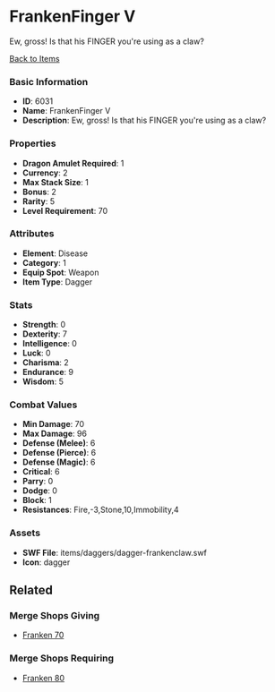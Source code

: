 # FrankenFinger V

Ew, gross! Is that his FINGER you're using as a claw?

[Back to Items](../items.md)

### Basic Information

- **ID**: 6031
- **Name**: FrankenFinger V
- **Description**: Ew, gross! Is that his FINGER you&#039;re using as a claw?

### Properties

- **Dragon Amulet Required**: 1
- **Currency**: 2
- **Max Stack Size**: 1
- **Bonus**: 2
- **Rarity**: 5
- **Level Requirement**: 70

### Attributes

- **Element**: Disease
- **Category**: 1
- **Equip Spot**: Weapon
- **Item Type**: Dagger

### Stats

- **Strength**: 0
- **Dexterity**: 7
- **Intelligence**: 0
- **Luck**: 0
- **Charisma**: 2
- **Endurance**: 9
- **Wisdom**: 5

### Combat Values

- **Min Damage**: 70
- **Max Damage**: 96
- **Defense (Melee)**: 6
- **Defense (Pierce)**: 6
- **Defense (Magic)**: 6
- **Critical**: 6
- **Parry**: 0
- **Dodge**: 0
- **Block**: 1
- **Resistances**: Fire,-3,Stone,10,Immobility,4

### Assets

- **SWF File**: items/daggers/dagger-frankenclaw.swf
- **Icon**: dagger

## Related

### Merge Shops Giving

- [Franken 70](../merge-shops/97-franken-70.md)

### Merge Shops Requiring

- [Franken 80](../merge-shops/221-franken-80.md)

